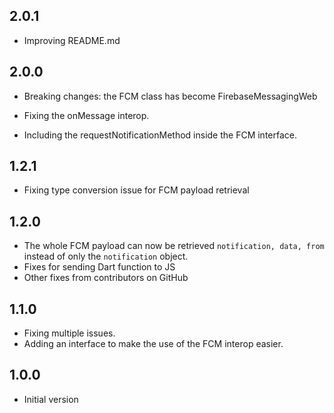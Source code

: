## 2.0.1

- Improving README.md

## 2.0.0

- Breaking changes: the FCM class has become FirebaseMessagingWeb

- Fixing the onMessage interop.
- Including the requestNotificationMethod inside the FCM interface.

## 1.2.1

- Fixing type conversion issue for FCM payload retrieval 

## 1.2.0

- The whole FCM payload can now be retrieved `notification, data, from` instead of only the `notification` object.
- Fixes for sending Dart function to JS
- Other fixes from contributors on GitHub

## 1.1.0

- Fixing multiple issues.
- Adding an interface to make the use of the FCM interop easier.

## 1.0.0

- Initial version
